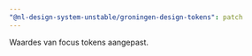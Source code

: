 ```yaml
---
"@nl-design-system-unstable/groningen-design-tokens": patch
---
```


Waardes van focus tokens aangepast.
